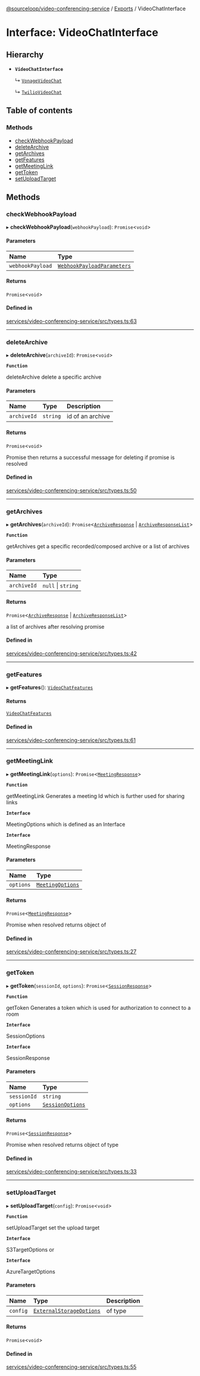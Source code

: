 [@sourceloop/video-conferencing-service](../README.md) / [Exports](../modules.md) / VideoChatInterface

# Interface: VideoChatInterface

## Hierarchy

- **`VideoChatInterface`**

  ↳ [`VonageVideoChat`](VonageVideoChat.md)

  ↳ [`TwilioVideoChat`](TwilioVideoChat.md)

## Table of contents

### Methods

- [checkWebhookPayload](VideoChatInterface.md#checkwebhookpayload)
- [deleteArchive](VideoChatInterface.md#deletearchive)
- [getArchives](VideoChatInterface.md#getarchives)
- [getFeatures](VideoChatInterface.md#getfeatures)
- [getMeetingLink](VideoChatInterface.md#getmeetinglink)
- [getToken](VideoChatInterface.md#gettoken)
- [setUploadTarget](VideoChatInterface.md#setuploadtarget)

## Methods

### checkWebhookPayload

▸ **checkWebhookPayload**(`webhookPayload`): `Promise`<`void`\>

#### Parameters

| Name | Type |
| :------ | :------ |
| `webhookPayload` | [`WebhookPayloadParameters`](WebhookPayloadParameters.md) |

#### Returns

`Promise`<`void`\>

#### Defined in

[services/video-conferencing-service/src/types.ts:63](https://github.com/sourcefuse/loopback4-microservice-catalog/blob/93a7f917/services/video-conferencing-service/src/types.ts#L63)

___

### deleteArchive

▸ **deleteArchive**(`archiveId`): `Promise`<`void`\>

**`Function`**

deleteArchive delete a specific archive

#### Parameters

| Name | Type | Description |
| :------ | :------ | :------ |
| `archiveId` | `string` | id of an archive |

#### Returns

`Promise`<`void`\>

Promise then returns a successful message for deleting if promise is resolved

#### Defined in

[services/video-conferencing-service/src/types.ts:50](https://github.com/sourcefuse/loopback4-microservice-catalog/blob/93a7f917/services/video-conferencing-service/src/types.ts#L50)

___

### getArchives

▸ **getArchives**(`archiveId`): `Promise`<[`ArchiveResponse`](ArchiveResponse.md) \| [`ArchiveResponseList`](ArchiveResponseList.md)\>

**`Function`**

getArchives get a specific recorded/composed archive or a list of archives

#### Parameters

| Name | Type |
| :------ | :------ |
| `archiveId` | ``null`` \| `string` |

#### Returns

`Promise`<[`ArchiveResponse`](ArchiveResponse.md) \| [`ArchiveResponseList`](ArchiveResponseList.md)\>

a list of archives after resolving promise

#### Defined in

[services/video-conferencing-service/src/types.ts:42](https://github.com/sourcefuse/loopback4-microservice-catalog/blob/93a7f917/services/video-conferencing-service/src/types.ts#L42)

___

### getFeatures

▸ **getFeatures**(): [`VideoChatFeatures`](VideoChatFeatures.md)

#### Returns

[`VideoChatFeatures`](VideoChatFeatures.md)

#### Defined in

[services/video-conferencing-service/src/types.ts:61](https://github.com/sourcefuse/loopback4-microservice-catalog/blob/93a7f917/services/video-conferencing-service/src/types.ts#L61)

___

### getMeetingLink

▸ **getMeetingLink**(`options`): `Promise`<[`MeetingResponse`](MeetingResponse.md)\>

**`Function`**

getMeetingLink Generates a meeting Id which is further used for sharing links

**`Interface`**

MeetingOptions which is defined as an Interface

**`Interface`**

MeetingResponse

#### Parameters

| Name | Type |
| :------ | :------ |
| `options` | [`MeetingOptions`](MeetingOptions.md) |

#### Returns

`Promise`<[`MeetingResponse`](MeetingResponse.md)\>

Promise when resolved returns object of

#### Defined in

[services/video-conferencing-service/src/types.ts:27](https://github.com/sourcefuse/loopback4-microservice-catalog/blob/93a7f917/services/video-conferencing-service/src/types.ts#L27)

___

### getToken

▸ **getToken**(`sessionId`, `options`): `Promise`<[`SessionResponse`](SessionResponse.md)\>

**`Function`**

getToken Generates a token which is used for authorization to connect to a room

**`Interface`**

SessionOptions

**`Interface`**

SessionResponse

#### Parameters

| Name | Type |
| :------ | :------ |
| `sessionId` | `string` |
| `options` | [`SessionOptions`](SessionOptions.md) |

#### Returns

`Promise`<[`SessionResponse`](SessionResponse.md)\>

Promise when resolved returns object of type

#### Defined in

[services/video-conferencing-service/src/types.ts:33](https://github.com/sourcefuse/loopback4-microservice-catalog/blob/93a7f917/services/video-conferencing-service/src/types.ts#L33)

___

### setUploadTarget

▸ **setUploadTarget**(`config`): `Promise`<`void`\>

**`Function`**

setUploadTarget set the upload target

**`Interface`**

S3TargetOptions or

**`Interface`**

AzureTargetOptions

#### Parameters

| Name | Type | Description |
| :------ | :------ | :------ |
| `config` | [`ExternalStorageOptions`](ExternalStorageOptions.md) | of type |

#### Returns

`Promise`<`void`\>

#### Defined in

[services/video-conferencing-service/src/types.ts:55](https://github.com/sourcefuse/loopback4-microservice-catalog/blob/93a7f917/services/video-conferencing-service/src/types.ts#L55)
